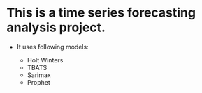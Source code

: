 # This is a time series forecasting analysis project.

- It uses following models:

    - Holt Winters
    - TBATS
    - Sarimax
    - Prophet
